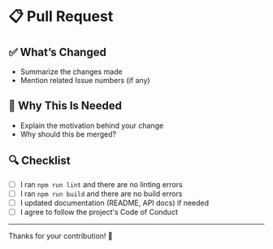 # 📋 Pull Request

## ✅ What’s Changed

- Summarize the changes made
- Mention related Issue numbers (if any)

## 🚀 Why This Is Needed

- Explain the motivation behind your change
- Why should this be merged?

## 🔍 Checklist

- [ ] I ran `npm run lint` and there are no linting errors
- [ ] I ran `npm run build` and there are no build errors
- [ ] I updated documentation (README, API docs) if needed
- [ ] I agree to follow the project's Code of Conduct

---

Thanks for your contribution! 🎉
